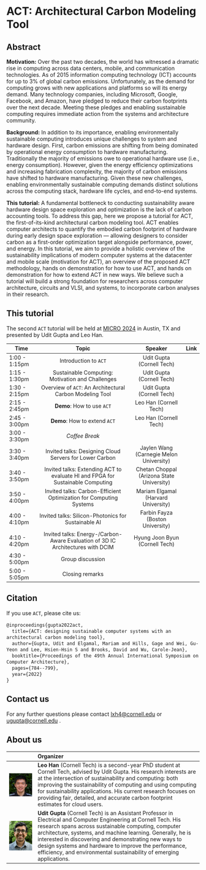 # ACT: Architectural Carbon Modeling Tool

## Abstract
**Motivation:** Over the past two decades, the world has witnessed a dramatic rise in computing across data centers, mobile, and communication technologies. As of 2015 information computing technology (ICT) accounts for up to 3% of global carbon emissions. Unfortunately, as the demand for computing grows with new applications and platforms so will its energy demand. Many technology companies, including Microsoft, Google, Facebook, and Amazon, have pledged to reduce their carbon footprints over the next decade. Meeting these pledges and enabling sustainable computing requires immediate action from the systems and architecture community.

**Background:** In addition to its importance, enabling environmentally sustainable computing introduces unique challenges to system and hardware design. First, carbon emissions are shifting from being dominated by operational energy consumption to hardware manufacturing. Traditionally the majority of emissions owe to operational hardware use (i.e., energy consumption). However, given the energy efficiency optimizations and increasing fabrication complexity, the majority of carbon emissions have shifted to hardware manufacturing. Given these new challenges, enabling environmentally sustainable computing demands distinct solutions across the computing stack, hardware life cycles, and end-to-end systems.

**This tutorial:** A fundamental bottleneck to conducting sustainability aware hardware design space exploration and optimization is the lack of carbon accounting tools. To address this gap, here we propose a tutorial for ACT, the first-of-its-kind architectural carbon modeling tool. ACT enables computer architects to quantify the embodied carbon footprint of hardware during early design space exploration — allowing designers to consider carbon as a first-order optimization target alongside performance, power, and energy. In this tutorial, we aim to provide a holistic overview of the sustainability implications of modern computer systems at the datacenter and mobile scale (motivation for ACT), an overview of the proposed ACT methodology, hands on demonstration for how to use ACT, and hands on demonstration for how to extend ACT in new ways. We believe such a tutorial will build a strong foundation for researchers across computer architecture, circuits and VLSI, and systems, to incorporate carbon analyses in their research.

## This tutorial
The second `ACT` tutorial will be held at [MICRO 2024](https://www.microarch.org/micro57/) in Austin, TX and presented by Udit Gupta and Leo Han.

| Time          | Topic                                                                            | Speaker                                   | Link      |
| ------------- | :-------------:                                                                  | :--------:                                | :-------: |
| 1:00 - 1:15pm | Introduction to `ACT`                                                            | Udit Gupta (Cornell Tech)                 |           |
| 1:15 - 1:30pm | Sustainable Computing: Motivation and Challenges                                 | Udit Gupta (Cornell Tech)                 |           |
| 1:30 - 2:15pm | Overview of `ACT`: An Architectural Carbon Modeling Tool                         | Udit Gupta (Cornell Tech)                 |           |
| 2:15 - 2:45pm | **Demo**: How to use `ACT`                                                       | Leo Han    (Cornell Tech)                 |           |
| 2:45 - 3:00pm | **Demo**: How to extend `ACT`                                                    | Leo Han    (Cornell Tech)                 |           |
| 3:00 - 3:30pm | _Coffee Break_                                                                   |                                           |           |
| 3:30 - 3:40pm | Invited talks: Designing Cloud Servers for Lower Carbon                          | Jaylen Wang (Carnegie Melon University)   |           |
| 3:40 - 3:50pm | Invited talks: Extending ACT to evaluate HI and FPGA for Sustainable Computing   | Chetan Choppal (Arizona State University) |           |
| 3:50 - 4:00pm | Invited talks: Carbon-Efficient Optimization for Computing Systems               | Mariam Elgamal (Harvard University)       |           |
| 4:00 - 4:10pm | Invited talks: Silicon-Photonics for Sustainable AI                              | Farbin Fayza (Boston University)          |           |
| 4:10 - 4:20pm | Invited talks: Energy-/Carbon- Aware Evaluation of 3D IC Architectures with DCIM | Hyung Joon Byun (Cornell Tech)            |           |
| 4:30 - 5:00pm | Group discussion                                                                 |                                           |           |
| 5:00 - 5:05pm | Closing remarks                                                                  |                                           |           |


## Citation
If you use `ACT`, please cite us:

```
@inproceedings{gupta2022act,
  title={ACT: designing sustainable computer systems with an architectural carbon modeling tool},
  author={Gupta, Udit and Elgamal, Mariam and Hills, Gage and Wei, Gu-Yeon and Lee, Hsien-Hsin S and Brooks, David and Wu, Carole-Jean},
  booktitle={Proceedings of the 49th Annual International Symposium on Computer Architecture},
  pages={784--799},
  year={2022}
}
```

## Contact us
For any further questions please contact <lxh4@cornell.edu> or <ugupta@cornell.edu> .

## About us

|  |  Organizer |
| ------------- | :------------- |
| <img src="imgs/leo.jpg" width=500 align=right> | **Leo Han** (Cornell Tech) is a second-year PhD student at Cornell Tech, advised by Udit Gupta. His research interests are at the intersection of sustainability and computing: both improving the sustainability of computing and using computing for sustainability applications. His current research focuses on providing fair, detailed, and accurate carbon footprint estimates for cloud users.  |
| <img src="imgs/udit_gupta.jpeg" width=500 align=right> | **Udit Gupta** (Cornell Tech) is an Assistant Professor in Electrical and Computer Engineering at Cornell Tech. His research spans across sustainable computing, computer architecture, systems, and machine learning. Generally, he is interested in discovering and demonstrating new ways to design systems and hardware to improve the performance, efficiency, and environmental sustainability of emerging applications. |
